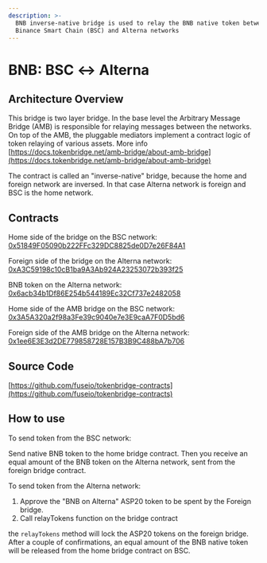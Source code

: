 ```yaml
---
description: >-
  BNB inverse-native bridge is used to relay the BNB native token between
  Binance Smart Chain (BSC) and Alterna networks
---
```


# BNB: BSC ↔ Alterna

## Architecture Overview <a id="architecture-overview"></a>

This bridge is two layer bridge. In the base level the Arbitrary Message Bridge \(AMB\) is responsible for relaying messages between the networks. On top of the AMB, the pluggable mediators implement a contract logic of token relaying of various assets. More info [https://docs.tokenbridge.net/amb-bridge/about-amb-bridge](https://docs.tokenbridge.net/amb-bridge/about-amb-bridge)​‌

The contract is called an "inverse-native" bridge, because the home and foreign network are inversed. In that case Alterna network is foreign and BSC is the home network.‌

## Contracts <a id="contracts"></a>

Home side of the bridge on the BSC network: [0x51849F05090b222FFc329DC8825de0D7e26F84A1](https://bscscan.com/address/0x51849F05090b222FFc329DC8825de0D7e26F84A1)​‌

Foreign side of the bridge on the Alterna network: [0xA3C59198c10cB1ba9A3Ab924A23253072b393f25](https://scan.alternanetwork.org/address/0xA3C59198c10cB1ba9A3Ab924A23253072b393f25)​‌

BNB token on the Alterna network: [0x6acb34b1Df86E254b544189Ec32Cf737e2482058](https://scan.alternanetwork.org/address/0x6acb34b1Df86E254b544189Ec32Cf737e2482058/transactions)​‌

Home side of the AMB bridge on the BSC network: [0x3A5A320a2f98a3Fe39c9040e7e3E9caA7F0D5bd6](https://bscscan.com/address/0x3A5A320a2f98a3Fe39c9040e7e3E9caA7F0D5bd6)​‌

Foreign side of the AMB bridge on the Alterna network: [0x1ee6E3E3d2DE779858728E157B3B9C488bA7b706](https://scan.alternanetwork.org/address/0x1ee6E3E3d2DE779858728E157B3B9C488bA7b706)​‌

## Source Code <a id="source-code"></a>

‌​[https://github.com/fuseio/tokenbridge-contracts](https://github.com/fuseio/tokenbridge-contracts)​‌

## How to use <a id="how-to-use"></a>

To send token from the BSC network:‌

Send native BNB token to the home bridge contract. Then you receive an equal amount of the BNB token on the Alterna network, sent from the foreign bridge contract.‌

To send token from the Alterna network:‌

1. Approve the "BNB on Alterna" ASP20 token to be spent by the Foreign bridge.
2. Call relayTokens function on the bridge contract

the `relayTokens` method will lock the ASP20 tokens on the foreign bridge. After a couple of confirmations, an equal amount of the BNB native token will be released from the home bridge contract on BSC.

#### ​ <a id="undefined"></a>

[  
](https://app.gitbook.com/@fuse-1/s/fuse-dev-docs/~/drafts/-MdkekktVnuRGEokLu71/bridges/bridges/eth-fuse-erc20-bridge/@merged)

